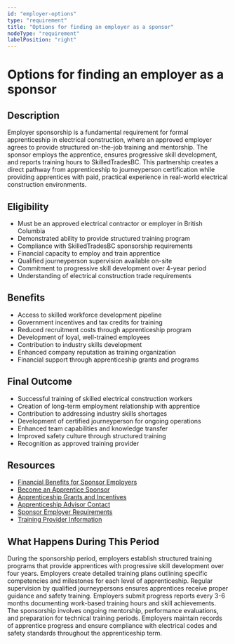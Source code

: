 ```yaml
---
id: "employer-options"
type: "requirement"
title: "Options for finding an employer as a sponsor"
nodeType: "requirement"
labelPosition: "right"
---
```


# Options for finding an employer as a sponsor

## Description

Employer sponsorship is a fundamental requirement for formal apprenticeship in electrical construction, where an approved employer agrees to provide structured on-the-job training and mentorship. The sponsor employs the apprentice, ensures progressive skill development, and reports training hours to SkilledTradesBC. This partnership creates a direct pathway from apprenticeship to journeyperson certification while providing apprentices with paid, practical experience in real-world electrical construction environments.

## Eligibility

- Must be an approved electrical contractor or employer in British Columbia
- Demonstrated ability to provide structured training program
- Compliance with SkilledTradesBC sponsorship requirements
- Financial capacity to employ and train apprentice
- Qualified journeyperson supervision available on-site
- Commitment to progressive skill development over 4-year period
- Understanding of electrical construction trade requirements

## Benefits

- Access to skilled workforce development pipeline
- Government incentives and tax credits for training
- Reduced recruitment costs through apprenticeship program
- Development of loyal, well-trained employees
- Contribution to industry skills development
- Enhanced company reputation as training organization
- Financial support through apprenticeship grants and programs

## Final Outcome

- Successful training of skilled electrical construction workers
- Creation of long-term employment relationship with apprentice
- Contribution to addressing industry skills shortages
- Development of certified journeyperson for ongoing operations
- Enhanced team capabilities and knowledge transfer
- Improved safety culture through structured training
- Recognition as approved training provider

## Resources

- [Financial Benefits for Sponsor Employers](https://skilledtradesbc.ca/financial-benefits-for-sponsor-employers)
- [Become an Apprentice Sponsor](https://skilledtradesbc.ca/become-apprentice-sponsor)
- [Apprenticeship Grants and Incentives](https://skilledtradesbc.ca/grants)
- [Apprenticeship Advisor Contact](https://skilledtradesbc.ca/contact-us)
- [Sponsor Employer Requirements](https://skilledtradesbc.ca/sponsor-requirements)
- [Training Provider Information](https://skilledtradesbc.ca/training-providers)

## What Happens During This Period

During the sponsorship period, employers establish structured training programs that provide apprentices with progressive skill development over four years. Employers create detailed training plans outlining specific competencies and milestones for each level of apprenticeship. Regular supervision by qualified journeypersons ensures apprentices receive proper guidance and safety training. Employers submit progress reports every 3-6 months documenting work-based training hours and skill achievements. The sponsorship involves ongoing mentorship, performance evaluations, and preparation for technical training periods. Employers maintain records of apprentice progress and ensure compliance with electrical codes and safety standards throughout the apprenticeship term.
